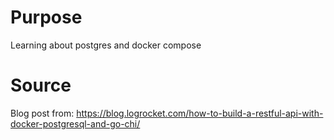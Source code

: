# Purpose

Learning about postgres and docker compose

# Source
Blog post from: https://blog.logrocket.com/how-to-build-a-restful-api-with-docker-postgresql-and-go-chi/